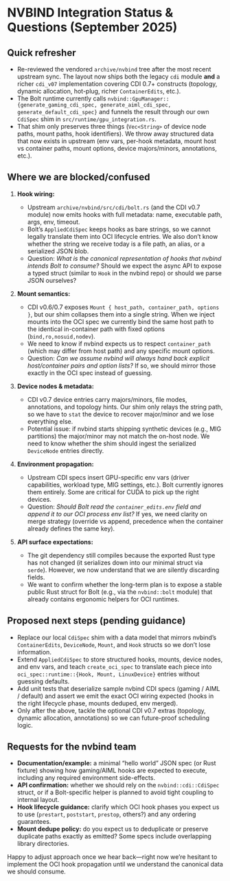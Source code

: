 # NVBIND Integration Status & Questions (September 2025)

## Quick refresher
- Re-reviewed the vendored `archive/nvbind` tree after the most recent upstream sync. The layout now ships both the legacy `cdi` module **and** a richer `cdi_v07` implementation covering CDI 0.7+ constructs (topology, dynamic allocation, hot-plug, richer `ContainerEdits`, etc.).
- The Bolt runtime currently calls `nvbind::GpuManager::{generate_gaming_cdi_spec, generate_aiml_cdi_spec, generate_default_cdi_spec}` and funnels the result through our own `CdiSpec` shim in `src/runtime/gpu_integration.rs`.
- That shim only preserves three things (`Vec<String>` of device node paths, mount paths, hook identifiers). We throw away structured data that now exists in upstream (env vars, per-hook metadata, mount host vs container paths, mount options, device majors/minors, annotations, etc.).

## Where we are blocked/confused
1. **Hook wiring:**
   - Upstream `archive/nvbind/src/cdi/bolt.rs` (and the CDI v0.7 module) now emits hooks with full metadata: name, executable path, args, env, timeout.
   - Bolt’s `AppliedCdiSpec` keeps hooks as bare strings, so we cannot legally translate them into OCI lifecycle entries. We also don’t know whether the string we receive today is a file path, an alias, or a serialized JSON blob.
   - Question: *What is the canonical representation of hooks that nvbind intends Bolt to consume?* Should we expect the async API to expose a typed struct (similar to `Hook` in the nvbind repo) or should we parse JSON ourselves?

2. **Mount semantics:**
   - CDI v0.6/0.7 exposes `Mount { host_path, container_path, options }`, but our shim collapses them into a single string. When we inject mounts into the OCI spec we currently bind the same host path to the identical in-container path with fixed options (`bind,ro,nosuid,nodev`).
   - We need to know if nvbind expects us to respect `container_path` (which may differ from host path) and any specific mount options.
   - Question: *Can we assume nvbind will always hand back explicit host/container pairs and option lists?* If so, we should mirror those exactly in the OCI spec instead of guessing.

3. **Device nodes & metadata:**
   - CDI v0.7 device entries carry majors/minors, file modes, annotations, and topology hints. Our shim only relays the string path, so we have to `stat` the device to recover major/minor and we lose everything else.
   - Potential issue: if nvbind starts shipping synthetic devices (e.g., MIG partitions) the major/minor may not match the on-host node. We need to know whether the shim should ingest the serialized `DeviceNode` entries directly.

4. **Environment propagation:**
   - Upstream CDI specs insert GPU-specific env vars (driver capabilities, workload type, MIG settings, etc.). Bolt currently ignores them entirely. Some are critical for CUDA to pick up the right devices.
   - Question: *Should Bolt read the `container_edits.env` field and append it to our OCI process env list?* If yes, we need clarity on merge strategy (override vs append, precedence when the container already defines the same key).

5. **API surface expectations:**
   - The git dependency still compiles because the exported Rust type has not changed (it serializes down into our minimal struct via `serde`). However, we now understand that we are silently discarding fields.
   - We want to confirm whether the long-term plan is to expose a stable public Rust struct for Bolt (e.g., via the `nvbind::bolt` module) that already contains ergonomic helpers for OCI runtimes.

## Proposed next steps (pending guidance)
- Replace our local `CdiSpec` shim with a data model that mirrors nvbind’s `ContainerEdits`, `DeviceNode`, `Mount`, and `Hook` structs so we don’t lose information.
- Extend `AppliedCdiSpec` to store structured hooks, mounts, device nodes, and env vars, and teach `create_oci_spec` to translate each piece into `oci_spec::runtime::{Hook, Mount, LinuxDevice}` entries without guessing defaults.
- Add unit tests that deserialize sample nvbind CDI specs (gaming / AIML / default) and assert we emit the exact OCI wiring expected (hooks in the right lifecycle phase, mounts deduped, env merged).
- Only after the above, tackle the optional CDI v0.7 extras (topology, dynamic allocation, annotations) so we can future-proof scheduling logic.

## Requests for the nvbind team
- **Documentation/example:** a minimal “hello world” JSON spec (or Rust fixture) showing how gaming/AIML hooks are expected to execute, including any required environment side-effects.
- **API confirmation:** whether we should rely on the `nvbind::cdi::CdiSpec` struct, or if a Bolt-specific helper is planned to avoid tight coupling to internal layout.
- **Hook lifecycle guidance:** clarify which OCI hook phases you expect us to use (`prestart`, `poststart`, `prestop`, others?) and any ordering guarantees.
- **Mount dedupe policy:** do you expect us to deduplicate or preserve duplicate paths exactly as emitted? Some specs include overlapping library directories.

Happy to adjust approach once we hear back—right now we’re hesitant to implement the OCI hook propagation until we understand the canonical data we should consume.
